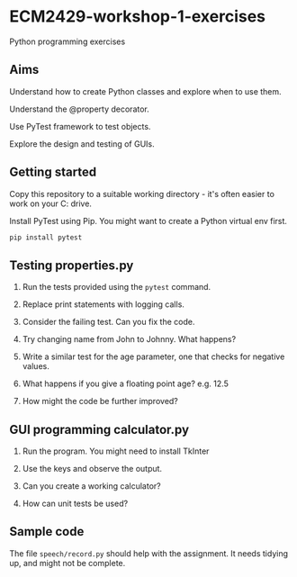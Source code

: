 # ECM2429-workshop-1-exercises
Python programming exercises

## Aims

Understand how to create Python classes and explore when to use them.

Understand the @property decorator.

Use PyTest framework to test objects.

Explore the design and testing of GUIs.

## Getting started

Copy this repository to a suitable working directory - it's often easier to work on your C: drive.

Install PyTest using Pip.  You might want to create a Python virtual env first.

```sh
pip install pytest
```

## Testing properties.py

1. Run the tests provided using the ```pytest``` command.

2. Replace print statements with logging calls.

3. Consider the failing test.  Can you fix the code.

4. Try changing name from John to Johnny. What happens?

5. Write a similar test for the age parameter, one that checks for negative values.

6. What happens if you give a floating point age? e.g. 12.5

7. How might the code be further improved?

## GUI programming calculator.py

1. Run the program.  You might need to install TkInter

2. Use the keys and observe the output.

3. Can you create a working calculator?

4. How can unit tests be used?

## Sample code

The file ```speech/record.py``` should help with the assignment.  It needs tidying up, and might not be complete.
